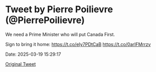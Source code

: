 # Tweet by Pierre Poilievre (@PierrePoilievre)

We need a Prime Minister who will put Canada First.

Sign to bring it home: https://t.co/eIy7PDtCaB https://t.co/0arIFMrrzv

Date: 2025-03-19 15:29:17

[Original Tweet](https://x.com/PierrePoilievre/status/1902381870211289520)
